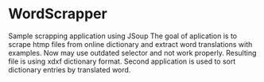 # WordScrapper
Sample scrapping application using JSoup
The goal of aplication is to scrape htmp files from online dictionary and extract word translations with examples. Now may use outdated selector and not work properly. Resulting file is using xdxf dictionary format. Second application is used to sort dictionary entries by translated word.
